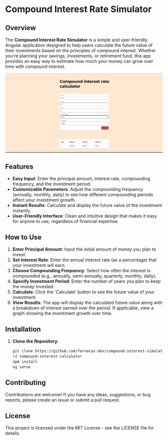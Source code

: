 # Compound Interest Rate Simulator

## Overview

The **Compound Interest Rate Simulator** is a simple and user-friendly Angular application designed to help users calculate the future value of their investments based on the principles of compound interest. Whether you're planning your savings, investments, or retirement fund, this app provides an easy way to estimate how much your money can grow over time with compound interest.



![image](screenshot.png)

## Features

- **Easy Input**: Enter the principal amount, interest rate, compounding frequency, and the investment period.
- **Customizable Parameters**: Adjust the compounding frequency (annually, monthly, daily) to see how different compounding periods affect your investment growth.
- **Instant Results**: Calculate and display the future value of the investment instantly.
- **User-Friendly Interface**: Clean and intuitive design that makes it easy for anyone to use, regardless of financial expertise.

## How to Use

1. **Enter Principal Amount**: Input the initial amount of money you plan to invest.
2. **Set Interest Rate**: Enter the annual interest rate (as a percentage) that your investment will earn.
3. **Choose Compounding Frequency**: Select how often the interest is compounded (e.g., annually, semi-annually, quarterly, monthly, daily).
4. **Specify Investment Period**: Enter the number of years you plan to keep the money invested.
5. **Calculate**: Click the 'Calculate' button to see the future value of your investment.
6. **View Results**: The app will display the calculated future value along with a breakdown of interest earned over the period. If applicable, view a graph showing the investment growth over time.

## Installation

1. **Clone the Repository**: 
   ```bash
   git clone https://github.com/fernacas-dev/compound-interest-simulator.git
   cd compound-interest-calculator
   npm install
   ng serve

## Contributing

Contributions are welcome! If you have any ideas, suggestions, or bug reports, please create an issue or submit a pull request.

## License

This project is licensed under the MIT License - see the LICENSE file for details.
